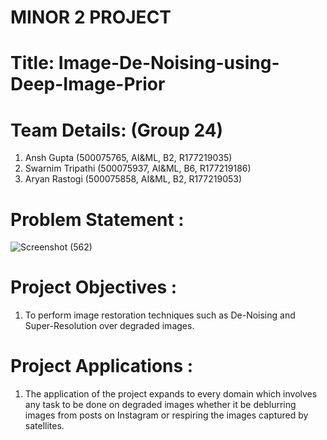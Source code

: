 # MINOR 2 PROJECT
# Title: Image-De-Noising-using-Deep-Image-Prior

# Team Details: (Group 24)
1. Ansh Gupta (500075765, AI&ML, B2, R177219035)
2. Swarnim Tripathi (500075937, AI&ML, B6, R177219186)
3. Aryan Rastogi (500075858, AI&ML, B2, R177219053)

# Problem Statement :
![Screenshot (562)](https://user-images.githubusercontent.com/60087551/173177177-43422f99-a487-4ba6-a647-e33b7805e3e4.png)

# Project Objectives :
1) To perform image restoration techniques such as De-Noising and Super-Resolution over degraded images.

# Project Applications :
1) The application of the project expands to every domain which involves any task to be done on degraded images whether it be deblurring images from posts on Instagram or respiring the images captured by satellites.





